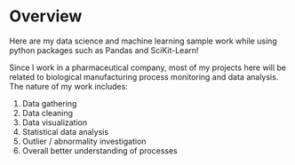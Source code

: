 # Overview
Here are my data science and machine learning sample work while using python packages such as Pandas and SciKit-Learn! 

Since I work in a pharmaceutical company, most of my projects here will be related to biological manufacturing process monitoring and data analysis. The nature of my work includes:

1. Data gathering
2. Data cleaning
3. Data visualization
4. Statistical data analysis
5. Outlier / abnormality investigation
6. Overall better understanding of processes


